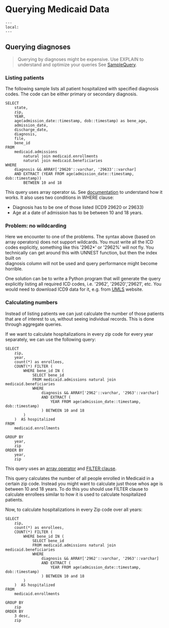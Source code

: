 # Querying Medicaid Data

```{contents}
---
local:
---
```

## Querying diagnoses

> Querying by diagnoses might be expensive. 
> Use EXPLAIN to understand and optimize your queries
> See 
> [SampleQuery](../../core-platform/doc/SampleQuery.html#using-explain-to-optimize-queries).
                          
[//]: # (TODO: use intersphinx)


### Listing patients

The following sample lists all patient hospitalized with specified diagnosis 
codes. The code can be either primary or secondary diagnosis.

    SELECT 
        state, 
        zip,
        YEAR, 
        age(admission_date::timestamp, dob::timestamp) as bene_age, 
        admission_date, 
        discharge_date, 
        diagnosis, 
        file, 
        bene_id 
    FROM 
        medicaid.admissions 
            natural join medicaid.enrollments
            natural join medicaid.beneficiaries
    WHERE 
        diagnosis && ARRAY['29620'::varchar, '29633'::varchar]
        AND EXTRACT (YEAR FROM age(admission_date::timestamp, dob::timestamp)) 
            BETWEEN 10 and 18

This query uses array operator `&&`. 
See [documentation](https://www.postgresql.org/docs/13/functions-array.html) 
to understand how it works.
It also uses two conditions in WHERE clause: 

* Diagnosis has to be one of those listed (ICD9 29620 or 29633)
* Age at a date of admission has to be between 10 and 18 years.

### Problem: no wildcarding
Here we encounter to one of the problems. 
The  syntax above (based on array operators) does not support wildcards. 
You must write all the ICD codes explicitly, 
something like this '2962*' or '2962%' will not fly. 
You technically can get around this with UNNEST function, 
but then the index built on  
diagnosis column will not be used and query performance might become horrible. 

One solution can be to write a Python program that will generate the query
explicitly listing all required ICD codes, i.e. '2962', '29620','29621', etc.
You would need to download ICD9 data for it, e.g. from 
[UMLS](https://www.nlm.nih.gov/research/umls/index.html) website.

### Calculating numbers

Instead of listing patients we can just calculate the number of those patients
that are of interest to us, without seeing individual records. This is done
through aggregate queries.

If we want to calculate hospitalizations in every zip code for every year
separately, we can use the following query:

    SELECT
        zip,
        year,
        count(*) as enrollees,
        COUNT(*) FILTER (
            WHERE bene_id IN (
                SELECT bene_id 
                FROM medicaid.admissions natural join medicaid.beneficiaries
                WHERE 
                    diagnosis && ARRAY['2962'::varchar, '2963'::varchar]
                    AND EXTRACT (
                        YEAR FROM age(admission_date::timestamp, dob::timestamp)
                    ) BETWEEN 10 and 18
            )
        )  AS hospitalized  
    FROM 
        medicaid.enrollments
        
    GROUP BY
        year, 
        zip    
    ORDER BY 
        year, 
        zip    
    
This query uses an 
[array operator](https://www.postgresql.org/docs/13/functions-array.html) 
and 
[FILTER clause](https://www.postgresql.org/docs/13/sql-expressions.html#SYNTAX-AGGREGATES). 

This query calculates the number of all people enrolled in Medicaid in a certain
zip code. Instead you might want to calculate just those whos age is between 10
and 18 years. To do this you should use FILTER clause to calculate enrollees
similar to how it is used to calculate hospitalized patients.

Now, to calculate hospitalizations in every Zip code over all years:

    SELECT
        zip,
        count(*) as enrollees,
        COUNT(*) FILTER (
            WHERE bene_id IN (
                SELECT bene_id 
                FROM medicaid.admissions natural join medicaid.beneficiaries
                WHERE 
                    diagnosis && ARRAY['2962'::varchar, '2963'::varchar]
                    AND EXTRACT (
                        YEAR FROM age(admission_date::timestamp, dob::timestamp)
                    ) BETWEEN 10 and 18
            )
        )  AS hospitalized  
    FROM 
        medicaid.enrollments
        
    GROUP BY
        zip    
    ORDER BY 
        3 desc, 
        zip    
